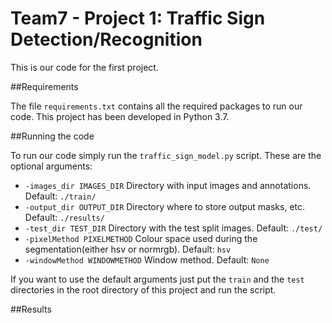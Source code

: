 # Team7 - Project 1: Traffic Sign Detection/Recognition

This is our code for the first project. 

##Requirements

The file ```requirements.txt``` contains all the required packages to run our code. This project has been developed in Python
3.7.

##Running the code

To run our code simply run the ``` traffic_sign_model.py ``` script. These are the optional arguments:


*  ```-images_dir IMAGES_DIR```        Directory with input images and annotations. Default: ```./train/```
*  ```-output_dir OUTPUT_DIR``` Directory where to store output masks, etc. Default: ```./results/```
*  ```-test_dir TEST_DIR``` Directory with the test split images. Default: ```./test/```
*  ```-pixelMethod PIXELMETHOD``` Colour space used during the segmentation(either hsv or normrgb). Default: ```hsv```
*  ```-windowMethod WINDOWMETHOD``` Window method. Default: ```None```

If you want to use the default arguments just put the ```train``` and the ```test``` directories in the root directory
of this project and run the script.

##Results



